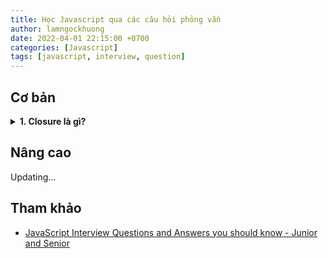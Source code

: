 ```yaml
---
title: Học Javascript qua các câu hỏi phỏng vấn
author: lamngockhuong
date: 2022-04-01 22:15:00 +0700
categories: [Javascript]
tags: [javascript, interview, question]
---
```

## Cơ bản

<details>
<summary><b>1. Closure là gì?</b></summary>
Closure là một dạng function nằm trong một function khác. Function bên trong có quyền truy cập vào scope (phạm vi) và các tham số của function bên ngoài ngay cả khi function bên ngoài đã trả về
</details>

## Nâng cao

Updating...

## Tham khảo

+ [JavaScript Interview Questions and Answers you should know - Junior and Senior](https://dev.to/frontendengineer/top-10-javascript-interview-questions-and-answers-you-should-know-junior-and-senior-3943)
